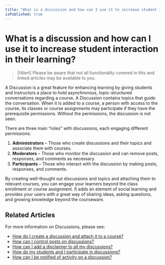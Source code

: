 ```yaml
---
title: "What is a discussion and how can I use it to increase student interaction in their learning?"
isPublished: true
---
```


# What is a discussion and how can I use it to increase student interaction in their learning?

> [!Alert] Please be aware that not all functionality covered in this and linked articles may be available to you. 

A Discussion is a great feature for enhancing learning by giving students and instructors a place to hold asynchronous, topic-structured conversations regarding a course. A Discussion contains topics that guide the conversation. When it is added to a course, a person with access to the course, its classes or course assignments may participate if they have the prerequisite permissions. Without the permissions, the discussion is not seen.

There are three main “roles” with discussions, each engaging different permissions:

1. **Administrators** – Those who create discussions and their topics and associate them with courses.
1. **Moderators** – Those who monitor the discussion and can remove posts, responses, and comments as necessary.
1. **Participants** – Those who interact with the discussion by making posts, responses, and comments. 

By creating well-thought out discussions and topics and attaching them to relevant courses, you can engage your learners beyond the class enrollment or course assignment. It adds an element of social learning and provides your users with a great way of sharing ideas, asking questions, and growing knowledge beyond the courseware.

## Related Articles

For more information on Discussions, please see:

- [How do I create a discussion and attach it to a course?](create-discussion.md)
- [How can I control posts on discussions?](add-moderators.md)
- [How can I add a disclaimer to all my discussions?](add-disclaimer.md)
- [How do my students and I participate in discussions?](participation.md)
- [How can I be notified of activity on a discussion?](admin-follow.md)
